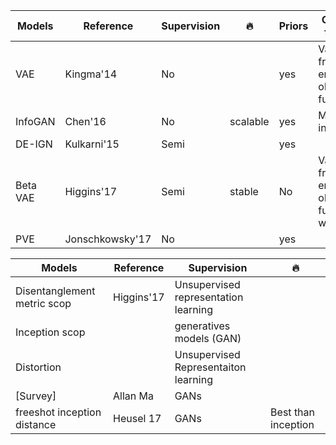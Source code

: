

 Models        | Reference     | Supervision  | :fire:  | Priors | Objective function | rewards 
 ------------- | ------------- | -----------  | ------  | ------ | ------------------ | ------  
 VAE           | Kingma'14     | No           |         | yes | Variational free energy objective function | no 
 InfoGAN       |Chen'16        | No           | scalable| yes | Mutual information | no 
 DE-IGN        | Kulkarni'15   | Semi         |         | yes |  | no 
 Beta VAE      | Higgins'17    | Semi         | stable  | No | Variational free energy objective function with a regu | no 
 PVE           | Jonschkowsky'17| No           |    | yes |  | no 



 Models        | Reference     | Supervision  | :fire:
 ------------- | ------------- | -----------  | ------
 Disentanglement metric scop | Higgins'17 | Unsupervised representation learning |
 Inception scop |  | generatives models (GAN)  | 
 Distortion |  | Unsupervised Representaiton learning  | 
 [Survey] | Allan Ma | GANs  | 
freeshot inception distance | Heusel 17  | GANs  | Best than inception
 
 
 
 
